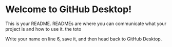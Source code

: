 # Welcome to GitHub Desktop!

This is your README. READMEs are where you can communicate what your project is and how to use it.
the toto

Write your name on line 6, save it, and then head back to GitHub Desktop.
